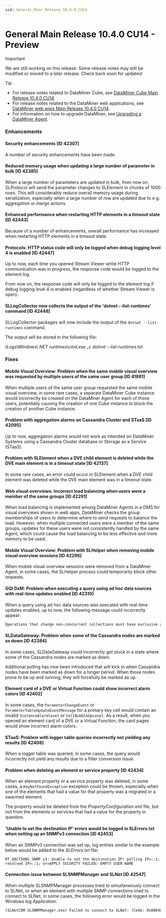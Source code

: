 ```yaml
---
uid: General_Main_Release_10.4.0_CU14
---
```


# General Main Release 10.4.0 CU14 - Preview

> [!IMPORTANT]
> We are still working on this release. Some release notes may still be modified or moved to a later release. Check back soon for updates!

> [!TIP]
>
> - For release notes related to DataMiner Cube, see [DataMiner Cube Main Release 10.4.0 CU14](xref:Cube_Main_Release_10.4.0_CU14).
> - For release notes related to the DataMiner web applications, see [DataMiner web apps Main Release 10.4.0 CU14](xref:Web_apps_Main_Release_10.4.0_CU14).
> - For information on how to upgrade DataMiner, see [Upgrading a DataMiner Agent](xref:Upgrading_a_DataMiner_Agent).

### Enhancements

#### Security enhancements [ID 42307]

<!-- 42307: MR 10.4.0 [CU14]/10.5.0 [CU2] - FR 10.5.5 -->

A number of security enhancements have been made.

#### Reduced memory usage when updating a large number of parameter in bulk [ID 42385]

<!-- MR 10.4.0 [CU14]/10.5.0 [CU2] - FR 10.5.5 -->

When a large number of parameters are updated in bulk, from now on, SLProtocol will send the parameter changes to SLElement in chunks of 1000 rows. This will considerably reduce overall memory usage during serialization, especially when a large number of row are updated due to e.g. aggregation or merge actions.

#### Enhanced performance when restarting HTTP elements in a timeout state [ID 42443]

<!-- MR 10.4.0 [CU14]/10.5.0 [CU2] - FR 10.5.5 -->

Because of a number of enhancements, overall performance has increased when restarting HTTP elements in a timeout state.

#### Protocols: HTTP status code will only be logged when debug logging level 4 is enabled [ID 42447]

<!-- MR 10.4.0 [CU14]/10.5.0 [CU2] - FR 10.5.5 -->

Up to now, each time you opened Stream Viewer while HTTP communication was in progress, the response code would be logged to the element log.

From now on, the response code will only be logged to the element log if debug logging level 4 is enabled (regardless of whether Stream Viewer is open).

#### SLLogCollector now collects the output of the 'dotnet --list-runtimes' command [ID 42448]

<!-- MR 10.4.0 [CU14]/10.5.0 [CU2] - FR 10.5.5 -->

SLLogCollector packages will now include the output of the `dotnet --list-runtimes` command.

The output will be stored in the following file:

*\\Logs\\Windows\\.NET runtimes\\cmd.exe _c dotnet --list-runtimes.txt*

### Fixes

#### Mobile Visual Overview: Problem when the same mobile visual overview was requested by multiple users of the same user group [ID 41881]

<!-- MR 10.4.0 [CU14]/10.5.0 [CU2] - FR 10.5.4 -->

When multiple users of the same user group requested the same mobile visual overview, in some rare cases, a separate DataMiner Cube instance would incorrectly be created on the DataMiner Agent for each of those users, potentially causing the creation of one Cube instance to block the creation of another Cube instance.

#### Problem with aggregation alarms on Cassandra Cluster and STaaS [ID 42095]

<!-- MR 10.4.0 [CU14]/10.5.0 [CU2] - FR 10.5.5 -->

Up to now, aggregation alarms would not work as intended on DataMiner Systems using a Cassandra Cluster database or Storage as a Service (STaaS).

#### Problem with SLElement when a DVE child element is deleted while the DVE main element is in a timeout state [ID 42137]

<!-- MR 10.4.0 [CU14]/10.5.0 [CU2] - FR 10.5.5 -->

In some rare cases, an error could occur in SLElement when a DVE child element was deleted while the DVE main element was in a timeout state.

#### Web visual overviews: Incorrect load balancing when users were a member of the same groups [ID 42291]

<!-- MR 10.4.0 [CU14]/10.5.0 [CU2] - FR 10.5.5 -->

When load balancing is implemented among DataMiner Agents in a DMS for visual overviews shown in web apps, DataMiner checks the group memberships of users to determine where to send requests to balance the load. However, when multiple connected users were a member of the same groups, updates for these users were not consistently handled by the same Agent, which could cause the load balancing to be less effective and more memory to be used.

#### Mobile Visual Overview: Problem with SLHelper when removing mobile visual overview sessions [ID 42296]

<!-- MR 10.4.0 [CU14]/10.5.0 [CU2] - FR 10.5.4 [CU0] -->

When mobile visual overview sessions were removed from a DataMiner Agent, in some cases, the SLHelper process could temporarily block other requests.

#### GQI DxM: Problem when executing a query using ad hoc data sources with real-time updates enabled [ID 42310]

<!-- MR 10.4.0 [CU14]/10.5.0 [CU1] - FR 10.5.4 -->

When a query using ad hoc data sources was executed with real-time updates enabled, up to now, the following message could incorrectly appear:

```txt
Operations that change non-concurrent collections must have exclusive access. A concurrent update was performed on this collection and corrupted its state. The collection's state is no longer correct.
```

#### SLDataGateway: Problem when some of the Cassandra nodes are marked as down [ID 42384]

<!-- MR 10.4.0 [CU14]/10.5.0 [CU2] - FR 10.5.5 -->

In some cases, SLDataGateway could incorrectly get stuck in a state where some of the Cassandra nodes are marked as down.

Additional polling has now been introduced that will kick in when Cassandra nodes have been marked as down for a longer period. When those nodes prove to be up and running, they will forcefully be marked as up.

#### Element card of a DVE or Virtual Function could show incorrect alarm colors [ID 42402]

<!-- MR 10.4.0 [CU14]/10.5.0 [CU2] - FR 10.5.5 -->

In some cases, the `ParameterChangeEvent` or `ParameterTableUpdateEventMessage` for a primary key cell would contain an invalid `InstanceAlarmlevel` or `CellBubbleUpLevel`. As a result, when you opened an element card of a DVE or a Virtual Function, the card pages would show incorrect alarm colors.

#### STaaS: Problem with logger table queries incorrectly not yielding any results [ID 42408]

<!-- MR 10.4.0 [CU14]/10.5.0 [CU2] - FR 10.5.5 -->

When a logger table was queried, in some cases, the query would incorrectly not yield any results due to a filter conversion issue.

#### Problem when deleting an element or service property [ID 42434]

<!-- MR 10.4.0 [CU14]/10.5.0 [CU2] - FR 10.5.5 -->

When an element property or a service property was deleted, in some cases, a `KeyNotFoundException` exception could be thrown, especially when one of the elements that had a value for that property was a migrated or a swarmed element.

The property would be deleted from the *PropertyConfiguration.xml* file, but not from the elements or services that had a value for the property in question.

#### 'Unable to set the destination IP' errors would be logged in SLErrors.txt when setting up an SNMPv3 connection [ID 42453]

<!-- MR 10.4.0 [CU14]/10.5.0 [CU2] - FR 10.5.5 -->

When an SNMPv3 connection was set up, log entries similar to the example below would be added to the *SLErrors.txt* file:

`RT_QACTIONS_SNMP_v3: Unable to set the destination IP: polling IP=::1; resolved IP=::1; or=APPLY SECURITY FAILED: EMPTY USER NAME`

#### Connection issue between SLSNMPManager and SLNet [ID 42547]

<!-- MR 10.4.0 [CU14]/10.5.0 [CU2] - FR 10.5.5 -->

When multiple SLSNMPManager processes tried to simultaneously connect to SLNet, or when an element with multiple SNMP connections tried to connect to SLNet, in some cases, the following error would be logged in the Windows log *Application*:

```txt
(SLNetCOM SLSNMPManager.exe) Failed to connect to SLNet: (Code: 0x800402CD) Skyline.DataMiner.Net.Exceptions.DataMinerCommunicationException: Connection was closed at 15:37 (There's a new connection for this module/agent.)
```
